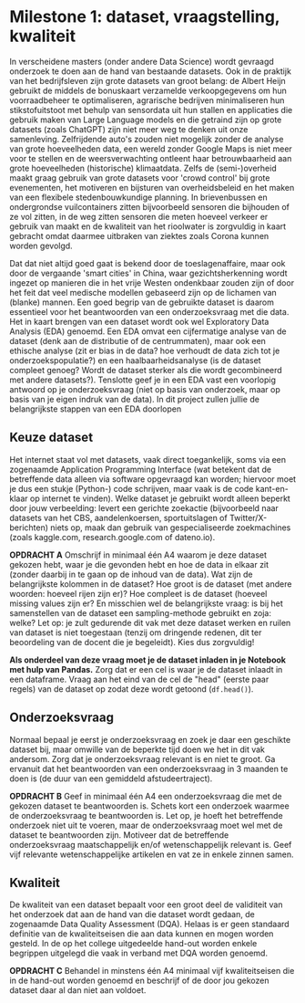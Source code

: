 # Milestone 1: dataset, vraagstelling, kwaliteit

In verscheidene masters (onder andere Data Science) wordt gevraagd onderzoek te doen aan de hand van bestaande datasets. Ook in de praktijk van het bedrijfsleven zijn grote datasets van groot belang: de Albert Heijn gebruikt de middels de bonuskaart verzamelde verkoopgegevens om hun voorraadbeheer te optimaliseren, agrarische bedrijven minimaliseren hun stikstofuitstoot met behulp van sensordata uit hun stallen en applicaties die gebruik maken van Large Language models en die getraind zijn op grote datasets (zoals ChatGPT) zijn niet meer weg te denken uit onze samenleving. Zelfrijdende auto's zouden niet mogelijk zonder de analyse van grote hoeveelheden data, een wereld  zonder Google Maps is niet meer voor te stellen en de weersverwachting ontleent haar betrouwbaarheid aan grote hoeveelheden (historische) klimaatdata. Zelfs de (semi-)overheid maakt graag gebruik van grote datasets voor 'crowd control' bij grote evenementen, het motiveren en bijsturen van overheidsbeleid en het maken van een flexibele stedenbouwkundige planning. In brievenbussen en ondergrondse vuilcontainers zitten bijvoorbeeld sensoren die bijhouden of ze vol zitten, in de weg zitten sensoren die meten hoeveel verkeer er gebruik van maakt en de kwaliteit van het rioolwater is zorgvuldig in kaart gebracht omdat daarmee uitbraken van ziektes zoals Corona kunnen worden gevolgd.

Dat dat niet altijd goed gaat is bekend door de toeslagenaffaire, maar ook door de vergaande 'smart cities' in China, waar gezichtsherkenning wordt ingezet op manieren die in het vrije Westen ondenkbaar zouden zijn of door het feit dat veel medische modellen gebaseerd zijn op de lichamen van (blanke) mannen. Een goed begrip van de gebruikte dataset is daarom essentieel voor het beantwoorden van een onderzoeksvraag met die data. Het in kaart brengen van een dataset wordt ook  wel Exploratory Data Analysis (EDA) genoemd. Een EDA omvat een cijfermatige analyse van de dataset (denk aan de distributie of de centrummaten), maar ook een ethische analyse (zit er bias in de data? hoe verhoudt de data zich tot je onderzoekspopulatie?) en een haalbaarheidsanalyse (is de dataset compleet genoeg? Wordt de dataset sterker als die wordt gecombineerd met andere datasets?). Tenslotte geef je in een EDA vast een voorlopig antwoord op je onderzoeksvraag (niet op basis van onderzoek, maar op basis van je eigen indruk van de data). In dit project zullen jullie de belangrijkste stappen van een EDA doorlopen

##  Keuze dataset

Het internet staat vol met datasets, vaak direct toegankelijk, soms via een zogenaamde Application Programming Interface (wat betekent dat de betreffende data alleen via software opgevraagd kan worden; hiervoor moet je dus een stukje (Python-) code schrijven, maar vaak is de code kant-en-klaar op internet te vinden). Welke dataset je gebruikt wordt alleen beperkt door jouw verbeelding: levert een gerichte zoekactie (bijvoorbeeld naar datasets van het CBS, aandelenkoersen, sportuitslagen of Twitter/X-berichten) niets op, maak dan gebruik van gespecialiseerde zoekmachines (zoals kaggle.com, research.google.com of dateno.io).

**OPDRACHT A** Omschrijf in minimaal één A4 waarom je deze dataset gekozen hebt, waar je die gevonden hebt en hoe de data in elkaar zit (zonder daarbij in te gaan op de inhoud van de data). Wat zijn de belangrijkste kolommen in de dataset? Hoe groot is de dataset (met andere woorden: hoeveel rijen zijn er)? Hoe compleet is de dataset (hoeveel missing values zijn er? En misschien wel de belangrijkste vraag: is bij het samenstellen van de dataset een sampling-methode gebruikt en zoja: welke? Let op: je zult gedurende dit vak met deze dataset werken en ruilen van dataset is niet toegestaan (tenzij om dringende redenen, dit ter beoordeling van de docent die je begeleidt). Kies dus zorgvuldig!

**Als onderdeel van deze vraag moet je de dataset inladen in je Notebook met hulp van Pandas.** Zorg dat er een cel is waar je de dataset inlaadt in een dataframe. Vraag aan het eind van de cel de "head" (eerste paar regels) van de dataset op zodat deze wordt getoond (`df.head()`).

## Onderzoeksvraag

Normaal bepaal je eerst je onderzoeksvraag en zoek je daar een geschikte  dataset bij, maar omwille van de beperkte tijd doen we het in dit vak andersom. Zorg dat je onderzoeksvraag relevant is en niet te groot. Ga ervanuit dat het beantwoorden van een onderzoeksvraag in 3 maanden te doen is (de duur van een gemiddeld afstudeertraject).

**OPDRACHT B** Geef in minimaal één A4 een onderzoeksvraag die met de gekozen dataset te beantwoorden is. Schets kort een onderzoek waarmee de onderzoeksvraag te beantwoorden is. Let op, je hoeft het betreffende onderzoek niet uit te voeren, maar de onderzoeksvraag moet wel met de dataset te beantwoorden zijn. Motiveer dat de betreffende onderzoeksvraag maatschappelijk en/of wetenschappelijk relevant is. Geef vijf relevante wetenschappelijke artikelen en vat ze in enkele zinnen samen. 

## Kwaliteit

De kwaliteit van een dataset bepaalt voor een groot deel de validiteit van het onderzoek dat aan de hand van die dataset wordt gedaan, de zogenaamde Data Quality Assessment (DQA). Helaas is er geen standaard definitie van de kwaliteitseisen die aan data kunnen en mogen worden gesteld. In de op het college uitgedeelde hand-out worden enkele begrippen uitgelegd die vaak in verband met DQA worden genoemd.

**OPDRACHT C** Behandel in minstens één A4 minimaal vijf kwaliteitseisen die in de hand-out worden genoemd en beschrijf of de door jou gekozen dataset daar al dan niet aan voldoet.

